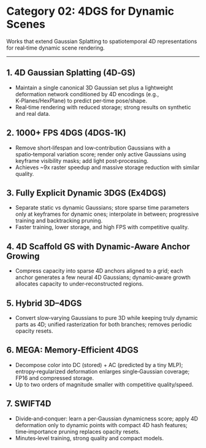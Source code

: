 # Category 02: 4DGS for Dynamic Scenes

Works that extend Gaussian Splatting to spatiotemporal 4D representations for real‑time dynamic scene rendering.

---

## 1. 4D Gaussian Splatting (4D‑GS)
- Maintain a single canonical 3D Gaussian set plus a lightweight deformation network conditioned by 4D encodings (e.g., K‑Planes/HexPlane) to predict per‑time pose/shape.
- Real‑time rendering with reduced storage; strong results on synthetic and real data.

## 2. 1000+ FPS 4DGS (4DGS‑1K)
- Remove short‑lifespan and low‑contribution Gaussians with a spatio‑temporal variation score; render only active Gaussians using keyframe visibility masks; add light post‑processing.
- Achieves ~9x raster speedup and massive storage reduction with similar quality.

## 3. Fully Explicit Dynamic 3DGS (Ex4DGS)
- Separate static vs dynamic Gaussians; store sparse time parameters only at keyframes for dynamic ones; interpolate in between; progressive training and backtracking pruning.
- Faster training, lower storage, and high FPS with competitive quality.

## 4. 4D Scaffold GS with Dynamic‑Aware Anchor Growing
- Compress capacity into sparse 4D anchors aligned to a grid; each anchor generates a few neural 4D Gaussians; dynamic‑aware growth allocates capacity to under‑reconstructed regions.

## 5. Hybrid 3D–4DGS
- Convert slow‑varying Gaussians to pure 3D while keeping truly dynamic parts as 4D; unified rasterization for both branches; removes periodic opacity resets.

## 6. MEGA: Memory‑Efficient 4DGS
- Decompose color into DC (stored) + AC (predicted by a tiny MLP); entropy‑regularized deformation enlarges single‑Gaussian coverage; FP16 and compressed storage.
- Up to two orders of magnitude smaller with competitive quality/speed.

## 7. SWIFT4D
- Divide‑and‑conquer: learn a per‑Gaussian dynamicness score; apply 4D deformation only to dynamic points with compact 4D hash features; time‑importance pruning replaces opacity resets.
- Minutes‑level training, strong quality and compact models.
